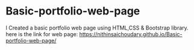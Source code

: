 # Basic-portfolio-web-page
I Created a basic portfolio web page using HTML,CSS &amp; Bootstrap library.  
here is the link for web page: https://nithinsaichoudary.github.io/Basic-portfolio-web-page/

